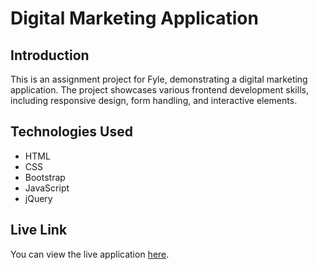 # Digital Marketing Application

## Introduction
This is an assignment project for Fyle, demonstrating a digital marketing application. The project showcases various frontend development skills, including responsive design, form handling, and interactive elements.

## Technologies Used
- HTML
- CSS
- Bootstrap
- JavaScript
- jQuery

## Live Link
You can view the live application [here](#).


